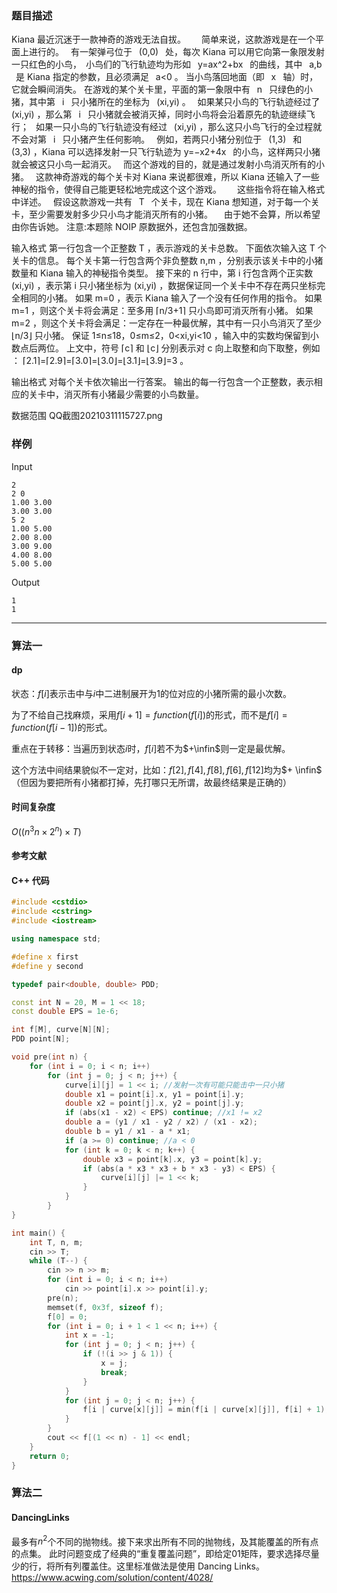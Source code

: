 ### 题目描述

Kiana 最近沉迷于一款神奇的游戏无法自拔。   
简单来说，这款游戏是在一个平面上进行的。 
有一架弹弓位于  (0,0)  处，每次 Kiana 可以用它向第一象限发射一只红色的小鸟， 小鸟们的飞行轨迹均为形如  y=ax^2+bx  的曲线，其中  a,b  是 Kiana 指定的参数，且必须满足  a<0 。
当小鸟落回地面（即  x  轴）时，它就会瞬间消失。
在游戏的某个关卡里，平面的第一象限中有  n  只绿色的小猪，其中第  i  只小猪所在的坐标为  (xi,yi) 。 
如果某只小鸟的飞行轨迹经过了  (xi,yi) ，那么第  i  只小猪就会被消灭掉，同时小鸟将会沿着原先的轨迹继续飞行； 
如果一只小鸟的飞行轨迹没有经过  (xi,yi) ，那么这只小鸟飞行的全过程就不会对第  i  只小猪产生任何影响。 
例如，若两只小猪分别位于  (1,3)  和  (3,3) ，Kiana 可以选择发射一只飞行轨迹为  y=−x2+4x  的小鸟，这样两只小猪就会被这只小鸟一起消灭。 
而这个游戏的目的，就是通过发射小鸟消灭所有的小猪。 
这款神奇游戏的每个关卡对 Kiana 来说都很难，所以 Kiana 还输入了一些神秘的指令，使得自己能更轻松地完成这个这个游戏。   
这些指令将在输入格式中详述。 
假设这款游戏一共有  T  个关卡，现在 Kiana 想知道，对于每一个关卡，至少需要发射多少只小鸟才能消灭所有的小猪。  
由于她不会算，所以希望由你告诉她。
注意:本题除 NOIP 原数据外，还包含加强数据。

输入格式
第一行包含一个正整数  T ，表示游戏的关卡总数。
下面依次输入这  T  个关卡的信息。
每个关卡第一行包含两个非负整数  n,m ，分别表示该关卡中的小猪数量和 Kiana 输入的神秘指令类型。
接下来的  n  行中，第  i  行包含两个正实数  (xi,yi) ，表示第  i  只小猪坐标为  (xi,yi) ，数据保证同一个关卡中不存在两只坐标完全相同的小猪。
如果  m=0 ，表示 Kiana 输入了一个没有任何作用的指令。
如果  m=1 ，则这个关卡将会满足：至多用  ⌈n/3+1⌉  只小鸟即可消灭所有小猪。
如果  m=2 ，则这个关卡将会满足：一定存在一种最优解，其中有一只小鸟消灭了至少  ⌊n/3⌋  只小猪。
保证  1≤n≤18，0≤m≤2，0<xi,yi<10 ，输入中的实数均保留到小数点后两位。
上文中，符号  ⌈c⌉  和  ⌊c⌋  分别表示对  c  向上取整和向下取整，例如 ： ⌈2.1⌉=⌈2.9⌉=⌈3.0⌉=⌊3.0⌋=⌊3.1⌋=⌊3.9⌋=3 。

输出格式
对每个关卡依次输出一行答案。
输出的每一行包含一个正整数，表示相应的关卡中，消灭所有小猪最少需要的小鸟数量。

数据范围
QQ截图20210311115727.png

### 样例

Input

```
2
2 0
1.00 3.00
3.00 3.00
5 2
1.00 5.00
2.00 8.00
3.00 9.00
4.00 8.00
5.00 5.00
```

Output

```
1
1
```

----------

### 算法一
#### dp

状态：$f[i]$表示击中与$i$中二进制展开为$1$的位对应的小猪所需的最小次数。

为了不给自己找麻烦，采用$f[i + 1] = function(f[i])$的形式，而不是$f[i] = function(f[i - 1])$的形式。

重点在于转移：当遍历到状态$i$时，$f[i]$若不为$+\infin$则一定是最优解。

这个方法中间结果貌似不一定对，比如：$f[2], f[4], f[8], f[6], f[12]$均为$+ \infin$（但因为要把所有小猪都打掉，先打哪只无所谓，故最终结果是正确的）

#### 时间复杂度

$O((n ^ 3n \times 2 ^ n) \times T)$

#### 参考文献

#### C++ 代码

``` cpp
#include <cstdio>
#include <cstring>
#include <iostream>

using namespace std;

#define x first
#define y second

typedef pair<double, double> PDD;

const int N = 20, M = 1 << 18;
const double EPS = 1e-6;

int f[M], curve[N][N];
PDD point[N];

void pre(int n) {
    for (int i = 0; i < n; i++)
        for (int j = 0; j < n; j++) {
            curve[i][j] = 1 << i; //发射一次有可能只能击中一只小猪
            double x1 = point[i].x, y1 = point[i].y;
            double x2 = point[j].x, y2 = point[j].y;
            if (abs(x1 - x2) < EPS) continue; //x1 != x2
            double a = (y1 / x1 - y2 / x2) / (x1 - x2);
            double b = y1 / x1 - a * x1;
            if (a >= 0) continue; //a < 0
            for (int k = 0; k < n; k++) {
                double x3 = point[k].x, y3 = point[k].y;
                if (abs(a * x3 * x3 + b * x3 - y3) < EPS) {
                    curve[i][j] |= 1 << k;
                }
            }
        }
}

int main() {
    int T, n, m;
    cin >> T;
    while (T--) {
        cin >> n >> m;
        for (int i = 0; i < n; i++)
            cin >> point[i].x >> point[i].y;
        pre(n);
        memset(f, 0x3f, sizeof f);
        f[0] = 0;
        for (int i = 0; i + 1 < 1 << n; i++) {
            int x = -1;
            for (int j = 0; j < n; j++) {
                if (!(i >> j & 1)) {
                    x = j;
                    break;
                }
            }
            for (int j = 0; j < n; j++) {
                f[i | curve[x][j]] = min(f[i | curve[x][j]], f[i] + 1);
            }
        }
        cout << f[(1 << n) - 1] << endl;
    }
    return 0;
}
```

### 算法二
#### DancingLinks

最多有$n ^ 2$个不同的抛物线。接下来求出所有不同的抛物线，及其能覆盖的所有点的点集。
此时问题变成了经典的“重复覆盖问题”，即给定01矩阵，要求选择尽量少的行，将所有列覆盖住。这里标准做法是使用 Dancing Links。
https://www.acwing.com/solution/content/4028/